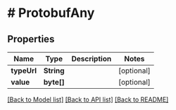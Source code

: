 # # ProtobufAny


## Properties 


Name | Type | Description | Notes
------------ | ------------- | ------------- | -------------
**typeUrl**| **String** |   | [optional]
**value**| **byte[]** |   | [optional]


[[Back to Model list]](../../README.md#models) [[Back to API list]](../../README.md#endpoints) [[Back to README]](../../README.md)

